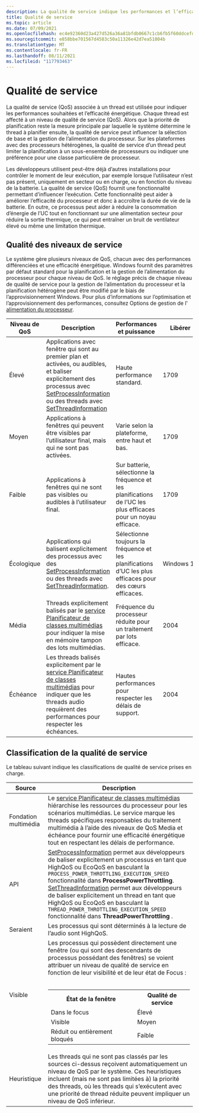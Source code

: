 ```yaml
---
description: La qualité de service indique les performances et l’efficacité énergétique d’un thread, ce qui peut influencer la planification des threads et la gestion de l’alimentation du processeur.
title: Qualité de service
ms.topic: article
ms.date: 07/09/2021
ms.openlocfilehash: ec4e92360d23a427d526a36a81bfdb0667c1cb6fb5f60ddcefd578c4918ba5d2
ms.sourcegitcommit: e858bbe701567d4583c50a11326e42d7ea51804b
ms.translationtype: MT
ms.contentlocale: fr-FR
ms.lasthandoff: 08/11/2021
ms.locfileid: "117793463"
---
```

# <a name="quality-of-service"></a>Qualité de service

La qualité de service (QoS) associée à un thread est utilisée pour indiquer les performances souhaitées et l’efficacité énergétique. Chaque thread est affecté à un niveau de qualité de service (QoS). Alors que la priorité de planification reste la mesure principale par laquelle le système détermine le thread à planifier ensuite, la qualité de service peut influencer la sélection de base et la gestion de l’alimentation du processeur. Sur les plateformes avec des processeurs hétérogènes, la qualité de service d’un thread peut limiter la planification à un sous-ensemble de processeurs ou indiquer une préférence pour une classe particulière de processeur.

Les développeurs utilisent peut-être déjà d’autres installations pour contrôler le moment de leur exécution, par exemple lorsque l’utilisateur n’est pas présent, uniquement en secteur ou en charge, ou en fonction du niveau de la batterie. La qualité de service (QoS) fournit une fonctionnalité permettant d’influencer l’exécution. Cette fonctionnalité peut aider à améliorer l’efficacité du processeur et donc à accroître la durée de vie de la batterie. En outre, ce processus peut aider à réduire la consommation d’énergie de l’UC tout en fonctionnant sur une alimentation secteur pour réduire la sortie thermique, ce qui peut entraîner un bruit de ventilateur élevé ou même une limitation thermique.

## <a name="quality-of-service-levels"></a>Qualité des niveaux de service

Le système gère plusieurs niveaux de QoS, chacun avec des performances différenciées et une efficacité énergétique. Windows fournit des paramètres par défaut standard pour la planification et la gestion de l’alimentation du processeur pour chaque niveau de QoS. le réglage précis de chaque niveau de qualité de service pour la gestion de l’alimentation du processeur et la planification hétérogène peut être modifié par le biais de l’approvisionnement Windows. Pour plus d’informations sur l’optimisation et l’approvisionnement des performances, consultez Options de gestion de l' [alimentation du processeur](/windows-hardware/customize/power-settings/configure-processor-power-management-options).

| Niveau de QoS | Description|Performances et puissance | Libérer |
| --- | --- | --- | --- |
| Élevé | Applications avec fenêtre qui sont au premier plan et activées, ou audibles, et baliser explicitement des processus avec [SetProcessInformation](/windows/desktop/api/processthreadsapi/nf-processthreadsapi-setprocessinformation) ou des threads avec [SetThreadInformation](/windows/win32/api/processthreadsapi/nf-processthreadsapi-setthreadinformation) | Haute performance standard. |1709 |
| Moyen | Applications à fenêtres qui peuvent être visibles par l’utilisateur final, mais qui ne sont pas activées. | Varie selon la plateforme, entre haut et bas. | 1709 |
| Faible | Applications à fenêtres qui ne sont pas visibles ou audibles à l’utilisateur final. | Sur batterie, sélectionne la fréquence et les planifications de l’UC les plus efficaces pour un noyau efficace. | 1709 |
| Écologique | Applications qui balisent explicitement des processus avec des [SetProcessInformation](/windows/desktop/api/processthreadsapi/nf-processthreadsapi-setprocessinformation) ou des threads avec [SetThreadInformation](/windows/win32/api/processthreadsapi/nf-processthreadsapi-setthreadinformation). | Sélectionne toujours la fréquence et les planifications d’UC les plus efficaces pour des cœurs efficaces. | Windows 11 |
| Média | Threads explicitement balisés par le [service Planificateur de classes multimédias](/windows/desktop/procthread/multimedia-class-scheduler-service) pour indiquer la mise en mémoire tampon des lots multimédias. | Fréquence du processeur réduite pour un traitement par lots efficace. | 2004 |
| Échéance | Les threads balisés explicitement par le [service Planificateur de classes multimédias](/windows/desktop/procthread/multimedia-class-scheduler-service) pour indiquer que les threads audio requièrent des performances pour respecter les échéances. | Hautes performances pour respecter les délais de support. | 2004 |

## <a name="quality-of-service-classification"></a>Classification de la qualité de service

Le tableau suivant indique les classifications de qualité de service prises en charge.

| Source | Description |
| --- | --- |
| Fondation multimédia | Le [service Planificateur de classes multimédias](/windows/desktop/procthread/multimedia-class-scheduler-service) hiérarchise les ressources du processeur pour les scénarios multimédias. Le service marque les threads spécifiques responsables du traitement multimédia à l’aide des niveaux de QoS Media et échéance pour fournir une efficacité énergétique tout en respectant les délais de performance.  |
| API | [SetProcessInformation](/windows/desktop/api/processthreadsapi/nf-processthreadsapi-setprocessinformation) permet aux développeurs de baliser explicitement un processus en tant que HighQoS ou EcoQoS en basculant la `PROCESS_POWER_THROTTLING_EXECUTION_SPEED` fonctionnalité dans **ProcessPowerThrottling**.</br>[SetThreadInformation](/windows/desktop/api/processthreadsapi/nf-processthreadsapi-setprocessinformation) permet aux développeurs de baliser explicitement un thread en tant que HighQoS ou EcoQoS en basculant la `THREAD_POWER_THROTTLING_EXECUTION_SPEED` fonctionnalité dans **ThreadPowerThrottling** .  |
| Seraient | Les processus qui sont déterminés à la lecture de l’audio sont HighQoS. |
| Visible | Les processus qui possèdent directement une fenêtre (ou qui sont des descendants de processus possédant des fenêtres) se voient attribuer un niveau de qualité de service en fonction de leur visibilité et de leur état de Focus :</br></br><table><tr><th>État de la fenêtre</th><th>Qualité de service</th></tr><tr><td>Dans le focus</td><td>Élevé</td></tr><tr><td>Visible</td><td>Moyen</td></tr><tr><td>Réduit ou entièrement bloqués</td><td>Faible</td></tr></table> |
| Heuristique | Les threads qui ne sont pas classés par les sources ci-dessus reçoivent automatiquement un niveau de QoS par le système. Ces heuristiques incluent (mais ne sont pas limitées à) la priorité des threads, où les threads qui s’exécutent avec une priorité de thread réduite peuvent impliquer un niveau de QoS inférieur. |
